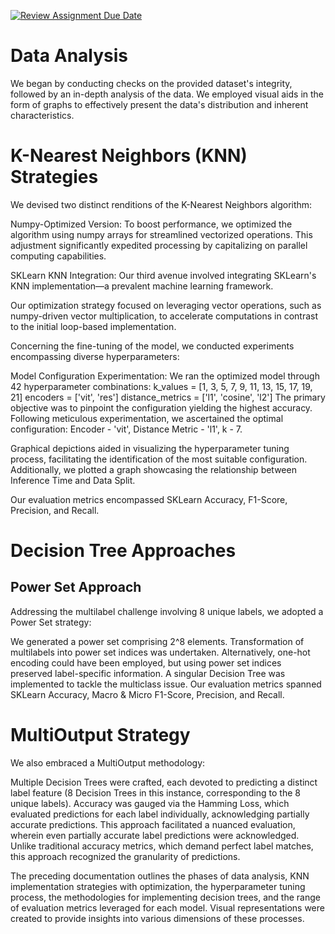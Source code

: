 [![Review Assignment Due Date](https://classroom.github.com/assets/deadline-readme-button-24ddc0f5d75046c5622901739e7c5dd533143b0c8e959d652212380cedb1ea36.svg)](https://classroom.github.com/a/93Kh-MH9)

# Data Analysis
We began by conducting checks on the provided dataset's integrity, followed by an in-depth analysis of the data. We employed visual aids in the form of graphs to effectively present the data's distribution and inherent characteristics.

# K-Nearest Neighbors (KNN) Strategies
We devised two distinct renditions of the K-Nearest Neighbors algorithm:

Numpy-Optimized Version: To boost performance, we optimized the algorithm using numpy arrays for streamlined vectorized operations. This adjustment significantly expedited processing by capitalizing on parallel computing capabilities.

SKLearn KNN Integration: Our third avenue involved integrating SKLearn's KNN implementation—a prevalent machine learning framework.

Our optimization strategy focused on leveraging vector operations, such as numpy-driven vector multiplication, to accelerate computations in contrast to the initial loop-based implementation.

Concerning the fine-tuning of the model, we conducted experiments encompassing diverse hyperparameters:

Model Configuration Experimentation: We ran the optimized model through 42 hyperparameter combinations:
k_values = [1, 3, 5, 7, 9, 11, 13, 15, 17, 19, 21]
encoders = ['vit', 'res']
distance_metrics = ['l1', 'cosine', 'l2']
The primary objective was to pinpoint the configuration yielding the highest accuracy. Following meticulous experimentation, we ascertained the optimal configuration: Encoder - 'vit', Distance Metric - 'l1', k - 7.

Graphical depictions aided in visualizing the hyperparameter tuning process, facilitating the identification of the most suitable configuration. Additionally, we plotted a graph showcasing the relationship between Inference Time and Data Split.

Our evaluation metrics encompassed SKLearn Accuracy, F1-Score, Precision, and Recall.

# Decision Tree Approaches
## Power Set Approach
Addressing the multilabel challenge involving 8 unique labels, we adopted a Power Set strategy:

We generated a power set comprising 2^8 elements.
Transformation of multilabels into power set indices was undertaken. Alternatively, one-hot encoding could have been employed, but using power set indices preserved label-specific information.
A singular Decision Tree was implemented to tackle the multiclass issue. Our evaluation metrics spanned SKLearn Accuracy, Macro & Micro F1-Score, Precision, and Recall.

# MultiOutput Strategy
We also embraced a MultiOutput methodology:

Multiple Decision Trees were crafted, each devoted to predicting a distinct label feature (8 Decision Trees in this instance, corresponding to the 8 unique labels).
Accuracy was gauged via the Hamming Loss, which evaluated predictions for each label individually, acknowledging partially accurate predictions.
This approach facilitated a nuanced evaluation, wherein even partially accurate label predictions were acknowledged. Unlike traditional accuracy metrics, which demand perfect label matches, this approach recognized the granularity of predictions.

The preceding documentation outlines the phases of data analysis, KNN implementation strategies with optimization, the hyperparameter tuning process, the methodologies for implementing decision trees, and the range of evaluation metrics leveraged for each model. Visual representations were created to provide insights into various dimensions of these processes.